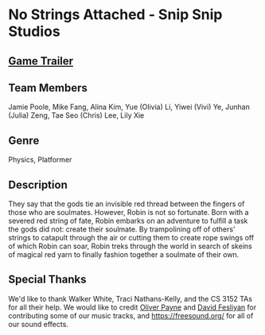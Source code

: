 # No Strings Attached - Snip Snip Studios

## [Game Trailer](https://www.youtube.com/watch?v=ND1HRDI6Apc)

## Team Members
Jamie Poole, Mike Fang, Alina Kim, Yue (Olivia) Li, Yiwei (Vivi) Ye, Junhan (Julia) Zeng, Tae Seo (Chris) Lee, Lily Xie

## Genre
Physics, Platformer

## Description
They say that the gods tie an invisible red thread between the fingers of those who are soulmates. However, Robin is not so fortunate. Born with a severed red string of fate, Robin embarks on an adventure to fulfill a task the gods did not: create their soulmate. By trampolining off of others’ strings to catapult through the air or cutting them to create rope swings off of which Robin can soar, Robin treks through the world in search of skeins of magical red yarn to finally fashion together a soulmate of their own.

## Special Thanks
We'd like to thank Walker White, Traci Nathans-Kelly, and the CS 3152 TAs for all their help.
We would like to credit [Oliver Payne](https://soundcloud.com/oliverpaynebeep) and [David Fesliyan](https://www.fesliyanstudios.com) for contributing some of our music tracks, and https://freesound.org/ for all of our sound effects. 
